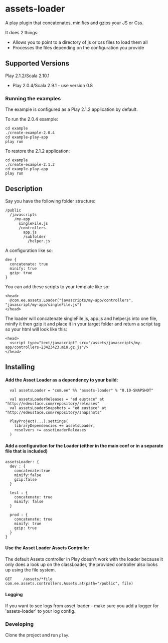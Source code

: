 # assets-loader

A play plugin that concatenates, minifies and gzips your JS or Css.

It does 2 things:

* Allows you to point to a directory of js or css files to load them all
* Processes the files depending on the configuration you provide

## Supported Versions
Play 2.1.2/Scala 2.10.1

* Play 2.0.4/Scala 2.9.1 - use version 0.8


### Running the examples

The example is configured as a Play 2.1.2 application by default.

To run the 2.0.4 example:

    cd example
    ./create-example-2.0.4
    cd example-play-app
    play run

To restore the 2.1.2 application:

    cd example
    ./create-example-2.1.2
    cd example-play-app
    play run


## Description

Say you have the following folder structure:


    /public
      /javascripts
        /my-app
          singleFile.js
          /controllers
            app.js
            /subfolder
              /helper.js

A configuration like so:

    dev {
      concatenate: true
      minify: true
      gzip: true
    }

You can add these scripts to your template like so:

    <head>
      @com.ee.assets.Loader("javascripts/my-app/controllers", "javascript/my-app/singleFile.js")
    </head>

The loader will concatenate singleFile.js, app.js and helper.js into one file, minify it then gzip it and place it in your target folder and return a script tag so your html will look like this:

    <head>
      <script type="text/javascript" src="/assets/javascripts/my-app/controllers-23423423.min.gz.js"/>
    </head>

## Installing

#### Add the Asset Loader as a dependency to your build:

      val assetsLoader = "com.ee" %% "assets-loader" % "0.10-SNAPSHOT"

      val assetsLoaderReleases = "ed eustace" at "http://edeustace.com/repository/releases"
      val assetsLoaderSnapshots = "ed eustace" at "http://edeustace.com/repository/snapshots"

      PlayProject(...).settings(
        libraryDependencies += assetsLoader,
        resolvers += assetLoaderReleases
      )


#### Add a configuration for the Loader (either in the main conf or in a separate file that is included)

    assetsLoader: {
      dev : {
        concatenate:true
        minify:false
        gzip:false
      }

      test : {
        concatenate: true
        minify: false
      }

      prod : {
        concatenate: true
        minify: true
        gzip: true
      }
    }

#### Use the Asset Loader Assets Controller
The default Assets controller in Play doesn't work with the loader because it only does a look up on the classLoader, the provided controller also looks up using the file system.

    GET     /assets/*file               com.ee.assets.controllers.Assets.at(path="/public", file)

#### Logging
If you want to see logs from asset loader - make sure you add a logger for 'assets-loader' to your log config.
### Developing
Clone the project and run `play`.
